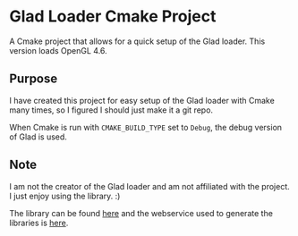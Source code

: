# Glad Loader Cmake Project

A Cmake project that allows for a quick setup of the Glad loader. This version loads OpenGL 4.6.

## Purpose

I have created this project for easy setup of the Glad loader with Cmake many times, so I figured I should just make it a git repo.

When Cmake is run with `CMAKE_BUILD_TYPE` set to `Debug`, the debug version of Glad is used.

## Note

I am not the creator of the Glad loader and am not affiliated with the project. I just enjoy using the library. :)

The library can be found [here](https://github.com/Dav1dde/glad) and the webservice used to generate the libraries is [here](https://glad.dav1d.de/).
